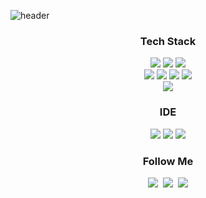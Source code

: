 

![header](https://capsule-render.vercel.app/api?type=wave&color=gradient&customColorList=16&height=300&section=header&text=BLUE%20HWANG&fontSize=90)



<div align='center'>
 
 
 
<h3 align="center"> Tech Stack </h3>
<p align="center">
<img src="https://img.shields.io/badge/C-A8B9CC?style=flat-square&logo=C&logoColor=white"/>
 <img src="https://img.shields.io/badge/Python-3776AB?style=flat-square&logo=Python&logoColor=white"/>
 <img src="https://img.shields.io/badge/Java-2C2255?style=flat-square&logo=Java&logoColor=white"/>
 <br>
  <img src="https://img.shields.io/badge/HTML5-E34F26?style=flat-square&logo=Html&logoColor=white"/>
  <img src="https://img.shields.io/badge/CSS3-1572B6?style=flat-square&logo=Css&logoColor=white"/>
  <img src="https://img.shields.io/badge/JavaScript-F7DF1E?style=flat-square&logo=JavaScrpit&logoColor=white"/>
   <img src="https://img.shields.io/badge/React-61DAFB?style=flat-square&logo=React&logoColor=white"/>
 <br>
    <img src="https://img.shields.io/badge/Spring-6DB33F?style=flat-square&logo=Spring&logoColor=white"/>

</p>
 
 <h3 align="center"> IDE </h3>
 <p align="center">
     <img src="https://img.shields.io/badge/ECLPSE-2C2255?style=flat-square&logo=Eclipse&logoColor=white"/>
     <img src="https://img.shields.io/badge/Pycharm-000000?style=flat-square&logo=Pycharm&logoColor=white"/>
     <img src="https://img.shields.io/badge/Intellij-000000?style=flat-square&logo=Intellij&logoColor=white"/>
 </p>

<h3 align="center"> Follow Me </h3>
<p align="center">
  <a href="https://gytjd.github.io"><img src="https://img.shields.io/badge/Tech%20Blog-11B48A?style=flat-square&logo=Vimeo&logoColor=white&link=https://gytjd.github.io"/></a>&nbsp
  <a href="https://www.instagram.com/b_lue._/"><img src="https://img.shields.io/badge/Instagram-E4405F?style=flat-square&logo=Instagram&logoColor=white&link=https://www.instagram.com/b_lue._/"/></a>&nbsp
  <a href="mailto:hys339631@gmail.com"><img src="https://img.shields.io/badge/Gmail-d14836?style=flat-square&logo=Gmail&logoColor=white&link=hys339631@gmail.com"/></a>
</p>
</div>
